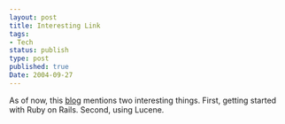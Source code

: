 ```yaml
---
layout: post
title: Interesting Link
tags:
- Tech
status: publish
type: post
published: true
Date: 2004-09-27
---
```

As of now, this [blog](http://kasparov.skife.org/blog/src/ruby/ferret.html) mentions two interesting things.  First, getting started with Ruby on Rails.  Second, using Lucene.